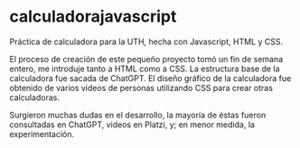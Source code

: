 # calculadorajavascript
Práctica de calculadora para la UTH, hecha con Javascript, HTML y CSS.

El proceso de creación de este pequeño proyecto tomó un fin de semana entero, me introduje tanto a HTML como a CSS.
La estructura base de la calculadora fue sacada de ChatGPT.
El diseño gráfico de la calculadora fue obtenido de varios videos de personas utilizando CSS para crear otras calculadoras.

Surgieron muchas dudas en el desarrollo, la mayoría de éstas fueron consultadas en ChatGPT, videos en Platzi, y; en menor medida, la experimentación.
